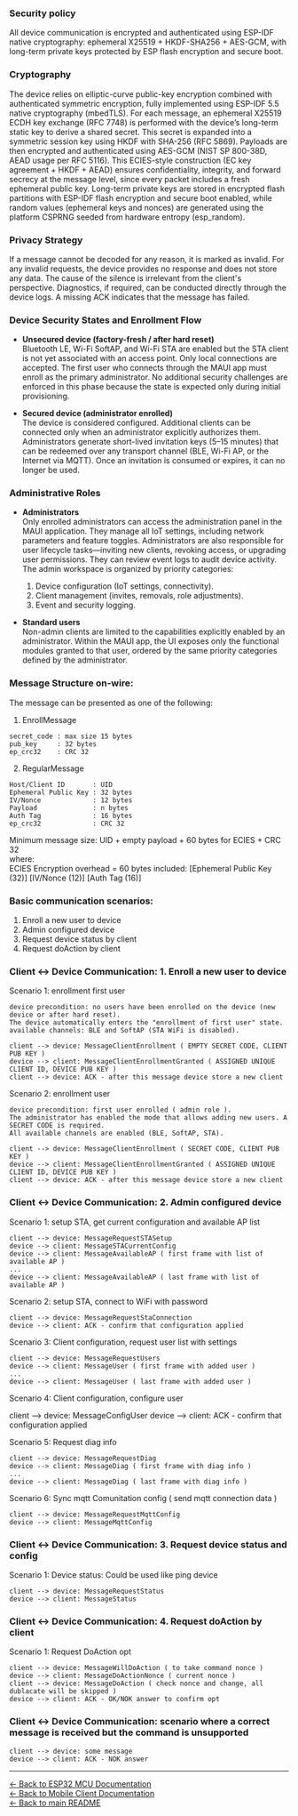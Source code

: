 ### Security policy
All device communication is encrypted and authenticated using ESP-IDF native cryptography: ephemeral X25519 + HKDF-SHA256 + AES-GCM, with long-term private keys protected by ESP flash encryption and secure boot.

### Cryptography
The device relies on elliptic-curve public-key encryption combined with authenticated symmetric encryption, fully implemented using ESP-IDF 5.5 native cryptography (mbedTLS). For each message, an ephemeral X25519 ECDH key exchange (RFC 7748) is performed with the device’s long-term static key to derive a shared secret. This secret is expanded into a symmetric session key using HKDF with SHA-256 (RFC 5869). Payloads are then encrypted and authenticated using AES-GCM (NIST SP 800-38D, AEAD usage per RFC 5116). This ECIES-style construction (EC key agreement + HKDF + AEAD) ensures confidentiality, integrity, and forward secrecy at the message level, since every packet includes a fresh ephemeral public key. Long-term private keys are stored in encrypted flash partitions with ESP-IDF flash encryption and secure boot enabled, while random values (ephemeral keys and nonces) are generated using the platform CSPRNG seeded from hardware entropy (esp_random).

### Privacy Strategy
If a message cannot be decoded for any reason, it is marked as invalid. For any invalid requests, the device provides no response and does not store any data. The cause of the silence is irrelevant from the client's perspective. Diagnostics, if required, can be conducted directly through the device logs. A missing ACK indicates that the message has failed.

### Device Security States and Enrollment Flow

- **Unsecured device (factory-fresh / after hard reset)**  
  Bluetooth LE, Wi-Fi SoftAP, and Wi-Fi STA are enabled but the STA client is not yet associated with an access point. Only local connections are accepted. The first user who connects through the MAUI app must enroll as the primary administrator. No additional security challenges are enforced in this phase because the state is expected only during initial provisioning.

- **Secured device (administrator enrolled)**  
  The device is considered configured. Additional clients can be connected only when an administrator explicitly authorizes them. Administrators generate short-lived invitation keys (5–15 minutes) that can be redeemed over any transport channel (BLE, Wi-Fi AP, or the Internet via MQTT). Once an invitation is consumed or expires, it can no longer be used.

### Administrative Roles

- **Administrators**  
  Only enrolled administrators can access the administration panel in the MAUI application. They manage all IoT settings, including network parameters and feature toggles. Administrators are also responsible for user lifecycle tasks—inviting new clients, revoking access, or upgrading user permissions. They can review event logs to audit device activity. The admin workspace is organized by priority categories:
    1. Device configuration (IoT settings, connectivity).
    2. Client management (invites, removals, role adjustments).
    3. Event and security logging.

- **Standard users**  
  Non-admin clients are limited to the capabilities explicitly enabled by an administrator. Within the MAUI app, the UI exposes only the functional modules granted to that user, ordered by the same priority categories defined by the administrator.

### Message Structure on-wire:
The message can be presented as one of the following:
1. EnrollMessage

```text
secret_code : max size 15 bytes
pub_key     : 32 bytes
ep_crc32    : CRC 32
```

2. RegularMessage

```text
Host/Client ID       : UID
Ephemeral Public Key : 32 bytes
IV/Nonce             : 12 bytes
Payload              : n bytes
Auth Tag             : 16 bytes
ep_crc32             : CRC 32
```
Minimum message size: UID + empty payload + 60 bytes for ECIES + CRC 32<BR>
where:<BR>
ECIES Encryption overhead = 60 bytes included: [Ephemeral Public Key (32)] [IV/Nonce (12)] [Auth Tag (16)]

### Basic communication scenarios:
1. Enroll a new user to device
2. Admin configured device
3. Request device status by client
4. Request doAction by client

### Client ↔ Device Communication: 1. Enroll a new user to device

Scenario 1: enrollment first user
    
    device precondition: no users have been enrolled on the device (new device or after hard reset).
    The device automatically enters the "enrollment of first user" state.
    available channels: BLE and SoftAP (STA WiFi is disabled).

    client --> device: MessageClientEnrollment ( EMPTY SECRET CODE, CLIENT PUB KEY )
    device --> client: MessageClientEnrollmentGranted ( ASSIGNED UNIQUE CLIENT ID, DEVICE PUB KEY )
    client --> device: ACK - after this message device store a new client

Scenario 2: enrollment user

    device precondition: first user enrolled ( admin role ).
    The administrator has enabled the mode that allows adding new users. A SECRET CODE is required.
    All available channels are enabled (BLE, SoftAP, STA).

    client --> device: MessageClientEnrollment ( SECRET CODE, CLIENT PUB KEY )
    device --> client: MessageClientEnrollmentGranted ( ASSIGNED UNIQUE CLIENT ID, DEVICE PUB KEY )
    client --> device: ACK - after this message device store a new client


### Client ↔ Device Communication: 2. Admin configured device

Scenario 1: setup STA, get current configuration and available AP list

    client --> device: MessageRequestSTASetup
    device --> client: MessageSTACurrentConfig
    device --> client: MessageAvailableAP ( first frame with list of available AP )
    ...
    device --> client: MessageAvailableAP ( last frame with list of available AP )

Scenario 2: setup STA, connect to WiFi with password

    client --> device: MessageRequestStaConnection
    device --> client: ACK - confirm that configuration applied

Scenario 3: Client configuration, request user list with settings

    client --> device: MessageRequestUsers
    device --> client: MessageUser ( first frame with added user )
    ...
    device --> client: MessageUser ( last frame with added user )

Scenario 4: Client configuration, configure user

   client --> device: MessageConfigUser
   device --> client: ACK - confirm that configuration applied

Scenario 5: Request diag info

    client --> device: MessageRequestDiag
    device --> client: MessageDiag ( first frame with diag info )
    ...
    device --> client: MessageDiag ( last frame with diag info )

Scenario 6: Sync mqtt Comunitation config ( send mqtt connection data )

    client --> device: MessageRequestMqttConfig
    device --> client: MessageMqttConfig

### Client ↔ Device Communication: 3. Request device status and config

Scenario 1: Device status: Could be used like ping device

    client --> device: MessageRequestStatus
    device --> client: MessageStatus


### Client ↔ Device Communication: 4. Request doAction by client

Scenario 1: Request DoAction opt

    client --> device: MessageWillDoAction ( to take command nonce )
    device --> client: MessageDoActionNonce ( current nonce )
    client --> device: MessageDoAction ( check nonce and change, all dublacate will be skipped )
    device --> client: ACK - OK/NOK answer to confirm opt


### Client ↔ Device Communication: scenario where a correct message is received but the command is unsupported

    client --> device: some message
    device --> client: ACK - NOK answer
---

[← Back to ESP32 MCU Documentation](../../esp32_mcu/README.md)  
[← Back to Mobile Client Documentation](../../mobile_client_MAUI/README.md)  
[← Back to main README](../../README.md)